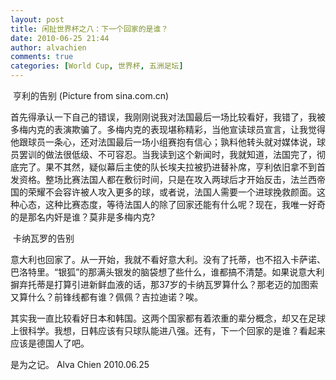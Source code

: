 ```yaml
---
layout: post
title: 闲扯世界杯之八：下一个回家的是谁？
date: 2010-06-25 21:44
author: alvachien
comments: true
categories: [World Cup, 世界杯, 五洲足坛]
---
```

<img src="http://i3.sinaimg.cn/ty/g/p/2010-06-23/1277224259_3yBfmp.jpg" alt="" />
亨利的告别 (Picture from sina.com.cn)

首先得承认一下自己的错误，我刚刚说我对法国最后一场比较看好，我错了，我被多梅内克的表演欺骗了。多梅内克的表现堪称精彩，当他宣读球员宣言，让我觉得他跟球员一条心，还对法国最后一场小组赛抱有信心；孰料他转头就对媒体说，球员罢训的做法很低级、不可容忍。当我读到这个新闻时，我就知道，法国完了，彻底完了。果不其然，疑似幕后主使的队长埃夫拉被扔进替补席，亨利依旧拿不到首发资格。整场比赛法国人都在敷衍时间，只是在攻入两球后才开始反击，法兰西帝国的荣耀不会容许被人攻入更多的球，或者说，法国人需要一个进球挽救颜面。这种心态，这种比赛态度，等待法国人的除了回家还能有什么呢？现在，我唯一好奇的是那名内奸是谁？莫非是多梅内克?

<img src="http://i1.sinaimg.cn/2010/p/2010-06-25/U3948P939T17D46485F322DT20100625011634.jpg" alt="" />
卡纳瓦罗的告别

意大利也回家了。从一开始，我就不看好意大利。没有了托蒂，也不招入卡萨诺、巴洛特里。“银狐”的那满头银发的脑袋想了些什么，谁都搞不清楚。如果说意大利摒弃托蒂是打算引进新鲜血液的话，那37岁的卡纳瓦罗算什么？那老迈的加图索又算什么？前锋线都有谁？佩佩？吉拉迪诺？唉。
<div>其实我一直比较看好日本和韩国。这两个国家都有着浓重的辈分概念，却又在足球上很科学。我想，日韩应该有只球队能进八强。还有，下一个回家的是谁？看起来应该是德国人了吧。 

是为之记。
Alva Chien
2010.06.25

</div>
